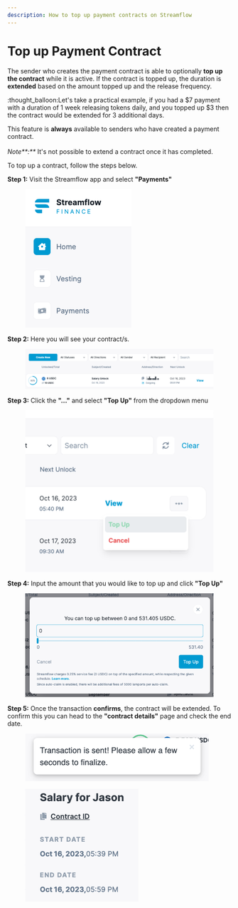 ```yaml
---
description: How to top up payment contracts on Streamflow
---
```


# Top up Payment Contract

The sender who creates the payment contract is able to optionally **top up the contract** while it is active. If the contract is topped up, the duration is **extended** based on the amount topped up and the release frequency.&#x20;

:thought\_balloon:Let's take a practical example, if you had a $7 payment with a duration of 1 week releasing tokens daily, and you topped up $3 then the contract would be extended for 3 additional days.&#x20;

This feature is **always** available to senders who have created a payment contract.\
\
_Note**:**_ It's not possible to extend a contract once it has completed.

To top up a contract, follow the steps below.

**Step 1:** Visit the Streamflow app and select **"Payments"** &#x20;

<figure><img src="../.gitbook/assets/image (25).png" alt=""><figcaption></figcaption></figure>

**Step 2:** Here you will see your contract/s.&#x20;

<figure><img src="../.gitbook/assets/image (32).png" alt=""><figcaption></figcaption></figure>

**Step 3:** Click the **"..."** and select **"Top Up"** from the dropdown menu

<figure><img src="../.gitbook/assets/image (38).png" alt=""><figcaption></figcaption></figure>

**Step 4:** Input the amount that you would like to top up and click **"Top Up"**

<figure><img src="../.gitbook/assets/image (39).png" alt="" width="501"><figcaption></figcaption></figure>

**Step 5:** Once the transaction **confirms**, the contract will be extended. To confirm this you can head to the **"contract details"** page and check the end date.&#x20;

<figure><img src="../.gitbook/assets/image (40).png" alt=""><figcaption></figcaption></figure>

<figure><img src="../.gitbook/assets/image (41).png" alt=""><figcaption></figcaption></figure>
